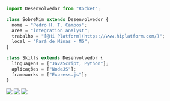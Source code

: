 ```js
import Desenvolvedor from "Rocket";

class SobreMim extends Desenvolvedor {
  nome = "Pedro H. T. Campos";
  area = "integration analyst";
  trabalho = "[@Hi Platform](https://www.hiplatform.com/)";
  local = "Pará de Minas - MG";
}

class Skills extends Desenvolvedor {
  linguagens = ["JavaScript, Python"];
  aplicações = ["NodeJS"];
  frameworks = ["Express.js"];
}
```

<p align="left">
  <a href="#" alt="Gmail">
  <img src="https://img.shields.io/badge/-Gmail-FF0000?style=flat-square&labelColor=FF0000&logo=gmail&logoColor=white&link=caampos99@gmail.com" /></a>

  <a href="#" alt="LinkedIn">
  <img src="https://img.shields.io/badge/-Linkedin-0e76a8?style=flat-square&logo=Linkedin&logoColor=white&link=https://www.linkedin.com/in/pedrotonidandel/" /></a>

  <a href="#" alt="Instagram">
  <img src="https://img.shields.io/badge/-Instagram-DF0174?style=flat-square&labelColor=DF0174&logo=instagram&logoColor=white&link=https://www.instagram.com/pedrotonidandel/"/></a>
</p>